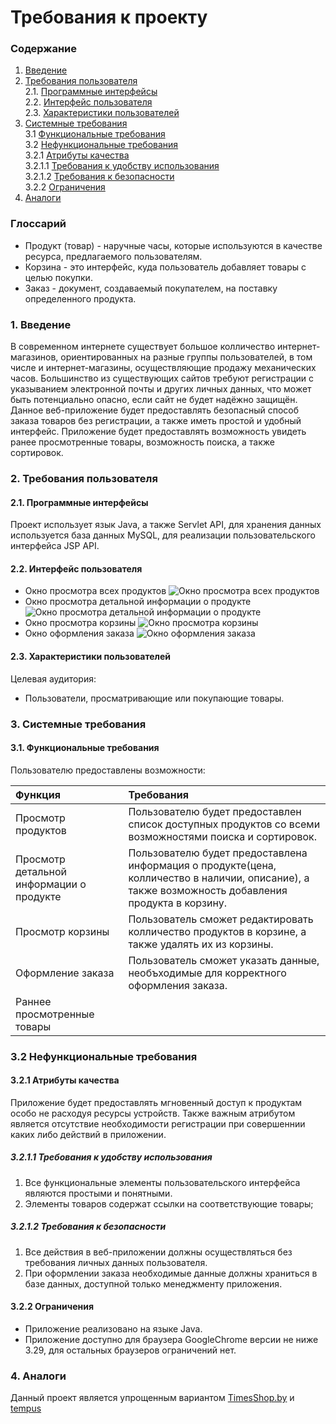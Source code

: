 # Требования к проекту
### Содержание
1. [Введение](#1)
2. [Требования пользователя](#2) <br>
  2.1. [Программные интерфейсы](#2.1) <br>
  2.2. [Интерфейс пользователя](#2.2) <br>
  2.3. [Характеристики пользователей](#2.3) <br>
3. [Системные требования](#3) <br>
  3.1 [Функциональные требования](#3.1) <br>
  3.2 [Нефункциональные требования](#3.2) <br>
    3.2.1 [Атрибуты качества](#3.2.1) <br>
      3.2.1.1 [Требования к удобству использования](#3.2.1.1) <br>
      3.2.1.2 [Требования к безопасности](#3.2.1.2) <br>
	3.2.2 [Ограничения](#3.2.2) <br>
 4. [Аналоги](#4) <br>
 
 ### Глоссарий
 * Продукт (товар) - наручные часы, которые используются в качестве ресурса, предлагаемого пользователям.
 * Корзина - это интерфейс, куда пользователь добавляет товары с целью покупки.
 * Заказ - документ, создаваемый покупателем, на поставку определенного продукта.
 
 ### 1. Введение <a name="1"></a>
В современном интернете существует большое колличество интернет-магазинов, ориентированных на разные группы пользователей, в том числе и интернет-магазины, осуществляющие продажу механических часов. Большинство из существующих сайтов требуют регистрации с указыванием электронной почты и других личных данных, что может быть потенциально опасно, если сайт не будет надёжно защищён. Данное веб-приложение будет предоставлять безопасный способ заказа товаров без регистрации, а также иметь простой и удобный интерфейс. Приложение будет предоставлять возможность увидеть ранее просмотренные товары, возможность поиска, а также сортировок.

### 2. Требования пользователя <a name="2"></a>
#### 2.1. Программные интерфейсы <a name="2.1"></a>
Проект использует язык Java, а также Servlet API, для хранения данных используется база данных MySQL, для реализации пользовательского интерфейса JSP API.
#### 2.2. Интерфейс пользователя <a name="2.2"></a>
- Окно просмотра всех продуктов
![Окно просмотра всех продуктов](https://raw.githubusercontent.com/AlexeiZakharchenia/Watch-Store/master/documentation/Mockups/productListPage.png)
- Окно просмотра детальной информации о продукте
![Окно просмотра детальной информации о продукте](https://raw.githubusercontent.com/AlexeiZakharchenia/Watch-Store/master/documentation/Mockups/productDetailsPage.png)
- Окно просмотра корзины
![Окно просмотра корзины](https://raw.githubusercontent.com/AlexeiZakharchenia/Watch-Store/master/documentation/Mockups/cartPage.png)
- Окно оформления заказа
![Окно оформления заказа](https://raw.githubusercontent.com/AlexeiZakharchenia/Watch-Store/master/documentation/Mockups/orderPage.png)
#### 2.3. Характеристики пользователей <a name="2.3"></a>
Целевая аудитория:
* Пользователи, просматривающие или покупающие товары.

### 3. Системные требования <a name="3"></a>
#### 3.1. Функциональные требования <a name="3.1"></a>
Пользователю предоставлены возможности:

| Функция | Требования | 
|:---|:---|
| Просмотр продуктов | Пользователю будет предоставлен список доступных продуктов со всеми возможностями поиска и сортировок. |
| Просмотр детальной информации о продукте | Пользователю будет предоставлена информация о продукте(цена, колличество в наличии, описание), а также возможность добавления продукта в корзину. |
| Просмотр корзины | Пользователь сможет редактировать колличество продуктов в корзине, а также удалять их из корзины. |
| Оформление заказа | Пользователь сможет указать данные, необъходимые для корректного оформления заказа. |
| Раннее просмотренные товары || Пользователю будет предоставлен список из трёх раннее просмотренных им товаров. |

### 3.2 Нефункциональные требования <a name="3.2"></a>
#### 3.2.1 Атрибуты качества <a name="3.2.1"></a>
Приложение будет предоставлять мгновенный доступ к продуктам особо не расходуя ресурсы устройств. Также важным атрибутом является отсутствие необходимости регистрации при совершеннии каких либо действий в приложении.
##### 3.2.1.1 Требования к удобству использования <a name="3.2.1.1"></a>
1. Все функциональные элементы пользовательского интерфейса являются простыми и понятными. 
2. Элементы товаров содержат ссылки на соответствующие товары;
##### 3.2.1.2 Требования к безопасности <a name="3.2.1.2"></a>
1. Все действия в веб-приложении должны осуществляться без требования личных данных пользователя.
2. При оформлении заказа необходимые данные должны храниться в базе данных, доступной только менеджменту приложения.
#### 3.2.2 Ограничения <a name="3.2.2"></a>
* Приложение реализовано на языке Java.
* Приложение доступно для браузера GoogleChrome версии не ниже 3.29, для остальных браузеров ограничений нет.
### 4. Аналоги <a name="4"></a>
Данный проект является упрощенным вариантом [TimesShop.by](https://timeshop.by/) и [tempus](https://www.tempus.by)
